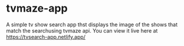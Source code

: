 # tvmaze-app
 A simple tv show search app thst displays the image of the shows that match the searchusing tvmaze api.
 You can view it live here at https://tvsearch-app.netlify.app/
